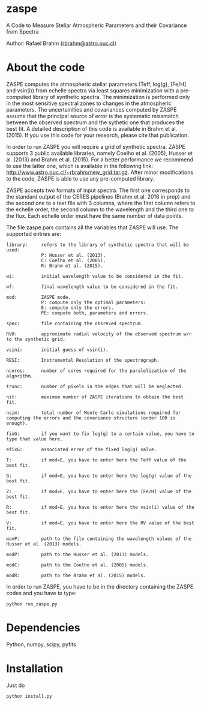 # zaspe
A Code to Measure Stellar Atmospheric Parameters and their Covariance from Spectra

Author: Rafael Brahm (rbrahm@astro.puc.cl)

# About the code
ZASPE computes the atmospheric stellar parameters (Teff, log(g), [Fe/H] and vsin(i)) from echelle spectra via least squares minimization with a pre-computed library of synthetic spectra. The minimization is performed only in the most sensitive spectral zones to changes in the atmospheric parameters. The uncertainities and covariances computed by ZASPE assume that the principal source of error is the systematic missmatch between the observed spectrum and the sythetic one that produces the best fit. A detailed description of this code is available in Brahm et al. (2015). If you use this code for your research, please cite that publication.

In order to run ZASPE you will require a grid of synthetic spectra. ZASPE supports 3 public available libraries, namely Coelho et al. (2005), Husser et al. (2013) and Brahm et al. (2015). For a better performance we recommend to use the latter one, which is available in the following link: http://www.astro.puc.cl/~rbrahm/new_grid.tar.gz. After minor modifications to the code, ZASPE is able to use any pre-computed library.

ZASPE accepts two formats of input spectra. The first one corresponds to the standard output of the CERES pipelines (Brahm et al. 2016 in prep) and the second one to a text file with 3 columns, where the first column refers to the echelle order, the second column to the wavelength and the third one to the flux. Each echelle order must have the same number of data points.

The file zaspe.pars contains all the variables that ZASPE will use. The supported entries are:

    library:     refers to the library of synthetic spectra that will be used:
                 P: Husser et al. (2013),
                 C: Coelho et al. (2005),
                 R: Brahm et al. (2015).
    
    wi:          initial wavelength value to be considered in the fit.
  
    wf:          final wavelength value to be considered in the fit.
  
    mod:         ZASPE mode.
                 P: compute only the optimal parameters:
                 E: compute only the errors.
                 PE: compute both, parameters and errors.
  
    spec:        file containing the obsreved spectrum.
  
    RV0:         approximate radial velocity of the observed spectrum w/r to the synthetic grid.
  
    vsini:       initial guess of vsin(i).
  
    RESI:        Instrumental Resolution of the spectrograph.
  
    ncores:      number of cores required for the paralelization of the algorithm.
  
    trunc:       number of pixels in the edges that will be neglected.
  
    nit:         maximum number of ZASPE iterations to obtain the best fit.
  
    nsim:        total number of Monte Carlo simulations required for computing the errors and the covariance structure (order 100 is enough).
  
    fixG:        if you want to fix log(g) to a certain value, you have to type that value here.
  
    efixG:       associated error of the fixed log(g) value.
  
    T:           if mod=E, you have to enter here the Teff value of the best fit.
  
    G:           if mod=E, you have to enter here the log(g) value of the best fit.
  
    Z:           if mod=E, you have to enter here the [Fe/H] value of the best fit.
  
    R:           if mod=E, you have to enter here the vsin(i) value of the best fit.
  
    V:           if mod=E, you have to enter here the RV value of the best fit.
  
    wavP:        path to the file containing the wavelength values of the Husser et al. (2013) models.
  
    modP:        path to the Husser et al. (2013) models.
  
    modC:        path to the Coelho et al. (2005) models.
  
    modR:        path to the Brahm et al. (2015) models.

In order to run ZASPE, you have to be in the directory containing the ZASPE codes and you have to type:

    python run_zaspe.py


# Dependencies
Python, numpy, scipy, pyfits

# Installation

Just do

    python install.py






